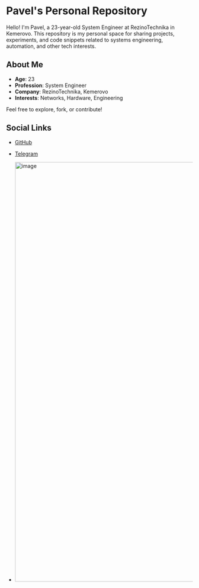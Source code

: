# Pavel's Personal Repository

Hello! I'm Pavel, a 23-year-old System Engineer at RezinoTechnika in Kemerovo. This repository is my personal space for sharing projects, experiments, and code snippets related to systems engineering, automation, and other tech interests.

## About Me
- **Age**: 23
- **Profession**: System Engineer
- **Company**: RezinoTechnika, Kemerovo
- **Interests**: Networks, Hardware, Engineering

Feel free to explore, fork, or contribute!

## Social Links
- [GitHub](https://github.com/your-username)
- [Telegram](https://www.instagram.com/your-handle)

- <img width="948" height="1135" alt="image" src="https://github.com/user-attachments/assets/f5731948-110b-44d7-8317-a263de7d0cb2" />

